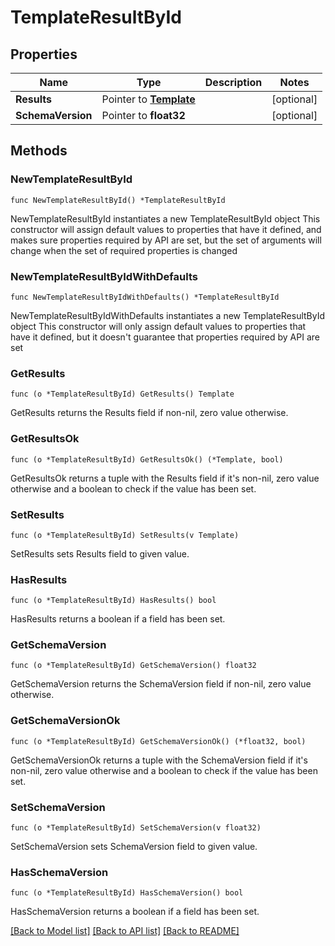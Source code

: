 # TemplateResultById

## Properties

Name | Type | Description | Notes
------------ | ------------- | ------------- | -------------
**Results** | Pointer to [**Template**](Template.md) |  | [optional] 
**SchemaVersion** | Pointer to **float32** |  | [optional] 

## Methods

### NewTemplateResultById

`func NewTemplateResultById() *TemplateResultById`

NewTemplateResultById instantiates a new TemplateResultById object
This constructor will assign default values to properties that have it defined,
and makes sure properties required by API are set, but the set of arguments
will change when the set of required properties is changed

### NewTemplateResultByIdWithDefaults

`func NewTemplateResultByIdWithDefaults() *TemplateResultById`

NewTemplateResultByIdWithDefaults instantiates a new TemplateResultById object
This constructor will only assign default values to properties that have it defined,
but it doesn't guarantee that properties required by API are set

### GetResults

`func (o *TemplateResultById) GetResults() Template`

GetResults returns the Results field if non-nil, zero value otherwise.

### GetResultsOk

`func (o *TemplateResultById) GetResultsOk() (*Template, bool)`

GetResultsOk returns a tuple with the Results field if it's non-nil, zero value otherwise
and a boolean to check if the value has been set.

### SetResults

`func (o *TemplateResultById) SetResults(v Template)`

SetResults sets Results field to given value.

### HasResults

`func (o *TemplateResultById) HasResults() bool`

HasResults returns a boolean if a field has been set.

### GetSchemaVersion

`func (o *TemplateResultById) GetSchemaVersion() float32`

GetSchemaVersion returns the SchemaVersion field if non-nil, zero value otherwise.

### GetSchemaVersionOk

`func (o *TemplateResultById) GetSchemaVersionOk() (*float32, bool)`

GetSchemaVersionOk returns a tuple with the SchemaVersion field if it's non-nil, zero value otherwise
and a boolean to check if the value has been set.

### SetSchemaVersion

`func (o *TemplateResultById) SetSchemaVersion(v float32)`

SetSchemaVersion sets SchemaVersion field to given value.

### HasSchemaVersion

`func (o *TemplateResultById) HasSchemaVersion() bool`

HasSchemaVersion returns a boolean if a field has been set.


[[Back to Model list]](../README.md#documentation-for-models) [[Back to API list]](../README.md#documentation-for-api-endpoints) [[Back to README]](../README.md)


